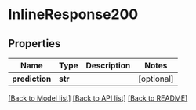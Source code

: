 # InlineResponse200

## Properties
Name | Type | Description | Notes
------------ | ------------- | ------------- | -------------
**prediction** | **str** |  | [optional] 

[[Back to Model list]](../README.md#documentation-for-models) [[Back to API list]](../README.md#documentation-for-api-endpoints) [[Back to README]](../README.md)


